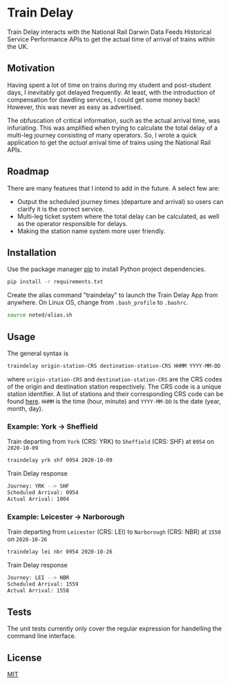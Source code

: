 # Train Delay
Train Delay interacts with the National Rail Darwin Data Feeds Historical Service Performance APIs to get the actual time of arrival of trains within the UK.

## Motivation
Having spent a lot of time on trains during my student and post-student days, I inevitably got delayed frequently. At least, with the introduction of compensation for dawdling services, I could get some money back! However, this was never as easy as advertised. 

The obfuscation of critical information, such as the actual arrival time, was infuriating. This was amplified when trying to calculate the total delay of a multi-leg journey consisting of many operators. So, I wrote a quick application to get the *actual* arrival time of trains using the National Rail APIs. 

## Roadmap
There are many features that I intend to add in the future. A select few are:
- Output the scheduled journey times (departure and arrival) so users can clarify it is the correct service.
- Multi-leg ticket system where the total delay can be calculated, as well as the operator responsible for delays.
- Making the station name system more user friendly.

## Installation
Use the package manager [pip](https://pip.pypa.io/en/stable/) to install Python project dependencies.

```bash
pip install -r requirements.txt
```

Create the alias command "traindelay" to launch the Train Delay App from anywhere. On Linux OS, change from `.bash_profile` to `.bashrc`.
```bash
source noted/alias.sh
```

## Usage
The general syntax is

```bash
traindelay origin-station-CRS destination-station-CRS HHMM YYYY-MM-DD
```

where `origin-station-CRS` and `destination-station-CRS` are the CRS codes of the origin and destination station respectively. The CRS code is a unique station identifier. A list of stations and their corresponding CRS code can be found [here](https://www.nationalrail.co.uk/stations_destinations/48541.aspx). `HHMM` is the time (hour, minute) and `YYYY-MM-DD` is the date (year, month, day).

### Example: York -> Sheffield
Train departing from `York` (CRS: YRK) to `Sheffield` (CRS: SHF) at `0954` on `2020-10-09`
```bash
traindelay yrk shf 0954 2020-10-09
```
Train Delay response
```bash
Journey: YRK --> SHF
Scheduled Arrival: 0954
Actual Arrival: 1004
```

### Example: Leicester -> Narborough
Train departing from `Leicester` (CRS: LEI) to `Narborough` (CRS: NBR) at `1550` on `2020-10-26`
```bash
traindelay lei nbr 0954 2020-10-26
```
Train Delay response
```bash
Journey: LEI --> NBR
Scheduled Arrival: 1559
Actual Arrival: 1558
```

## Tests
The unit tests currently only cover the regular expression for handelling the command line interface.

## License
[MIT](https://choosealicense.com/licenses/mit/)

